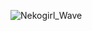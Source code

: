 ![Nekogirl_Wave](https://github.com/tball1/tball1/assets/11701102/55257bb2-bf00-4eac-b612-9785830a0a43)

